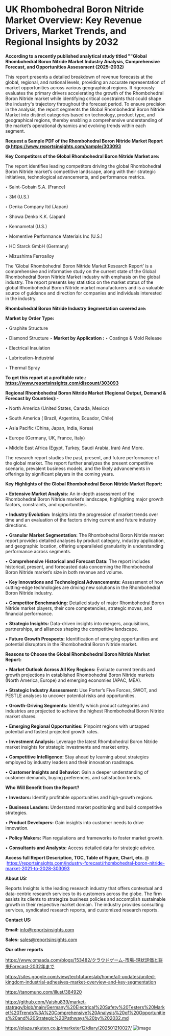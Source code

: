 # UK Rhombohedral Boron Nitride Market Overview: Key Revenue Drivers, Market Trends, and Regional Insights by 2032

<strong>According to a recently published analytical study titled ""Global Rhombohedral Boron Nitride Market Industry Analysis, Comprehensive Forecast, and Opportunities Assessment (2025–2032)</strong>

This report presents a detailed breakdown of revenue forecasts at the global, regional, and national levels, providing an accurate representation of market opportunities across various geographical regions. It rigorously evaluates the primary drivers accelerating the growth of the Rhombohedral Boron Nitride market while identifying critical constraints that could shape the industry's trajectory throughout the forecast period. To ensure precision in the analysis, the report segments the Global Rhombohedral Boron Nitride Market into distinct categories based on technology, product type, and geographical regions, thereby enabling a comprehensive understanding of the market’s operational dynamics and evolving trends within each segment.

<strong>Request a Sample PDF of the Rhombohedral Boron Nitride Market Report </strong><strong>@<a href=https://www.reportsinsights.com/sample/303093 style=color:#0000ff;> https://www.reportsinsights.com/sample/303093</a></strong></font>

<strong>Key Competitors of the Global Rhombohedral Boron Nitride Market are:</strong>

The report identifies leading competitors driving the global Rhombohedral Boron Nitride market’s competitive landscape, along with their strategic initiatives, technological advancements, and performance metrics.

‣ Saint-Gobain S.A. (France)

‣ 3M (U.S.)

‣ Denka Company ltd (Japan)

‣ Showa Denko K.K. (Japan)

‣ Kennametal (U.S.)

‣ Momentive Performance Materials Inc (U.S.)

‣ HC Starck GmbH (Germany)

‣ Mizushima Ferroalloy

The ‘Global Rhombohedral Boron Nitride Market Research Report’ is a comprehensive and informative study on the current state of the Global Rhombohedral Boron Nitride Market industry with emphasis on the global industry. The report presents key statistics on the market status of the global Rhombohedral Boron Nitride market manufacturers and is a valuable source of guidance and direction for companies and individuals interested in the industry.

<strong>Rhombohedral Boron Nitride Industry Segmentation covered are:</strong>

<strong>Market by Order Type: </strong>

‣ Graphite Structure

‣ Diamond Structure
‣ 
<strong>Market by Application :</strong>
‣ Coatings & Mold Release

‣ Electrical Insulation

‣ Lubrication-Industrial

‣ Thermal Spray

<strong>To get this report at a profitable rate.: <a href=https://www.reportsinsights.com/discount/303093 style=color:#0000ff;>https://www.reportsinsights.com/discount/303093</a></strong></font>

<strong>Regional Rhombohedral Boron Nitride Market (Regional Output, Demand &amp; Forecast by Countries):-</strong>

• North America (United States, Canada, Mexico)

• South America ( Brazil, Argentina, Ecuador, Chile)

• Asia Pacific (China, Japan, India, Korea)

• Europe (Germany, UK, France, Italy)

• Middle East Africa (Egypt, Turkey, Saudi Arabia, Iran) And More.

The research report studies the past, present, and future performance of the global market. The report further analyzes the present competitive scenario, prevalent business models, and the likely advancements in offerings by significant players in the coming years.

<strong>Key Highlights of the Global Rhombohedral Boron Nitride Market Report:</strong>

• <strong>Extensive Market Analysis:</strong> An in-depth assessment of the Rhombohedral Boron Nitride market’s landscape, highlighting major growth factors, constraints, and opportunities.

• <strong>Industry Evolution:</strong> Insights into the progression of market trends over time and an evaluation of the factors driving current and future industry directions.

• <strong>Granular Market Segmentation:</strong> The Rhombohedral Boron Nitride market report provides detailed analyses by product category, industry application, and geographic location, offering unparalleled granularity in understanding performance across segments.

• <strong>Comprehensive Historical and Forecast Data:</strong> The report includes historical, present, and forecasted data concerning the Rhombohedral Boron Nitride market’s size in both revenue and volume.

• <strong>Key Innovations and Technological Advancements:</strong> Assessment of how cutting-edge technologies are driving new solutions in the Rhombohedral Boron Nitride industry.

• <strong>Competitor Benchmarking:</strong> Detailed study of major Rhombohedral Boron Nitride market players, their core competencies, strategic moves, and financial performance.

• <strong>Strategic Insights:</strong> Data-driven insights into mergers, acquisitions, partnerships, and alliances shaping the competitive landscape.

• <strong>Future Growth Prospects:</strong> Identification of emerging opportunities and potential disruptors in the Rhombohedral Boron Nitride market.

<strong>Reasons to Choose the Global Rhombohedral Boron Nitride Market Report:</strong>

• <strong>Market Outlook Across All Key Regions:</strong> Evaluate current trends and growth projections in established Rhombohedral Boron Nitride markets (North America, Europe) and emerging economies (APAC, MEA).

• <strong>Strategic Industry Assessment:</strong> Use Porter’s Five Forces, SWOT, and PESTLE analyses to uncover potential risks and opportunities.

• <strong>Growth-Driving Segments:</strong> Identify which product categories and industries are projected to achieve the highest Rhombohedral Boron Nitride market shares.

• <strong>Emerging Regional Opportunities:</strong> Pinpoint regions with untapped potential and fastest projected growth rates.

• <strong>Investment Analysis:</strong> Leverage the latest Rhombohedral Boron Nitride market insights for strategic investments and market entry.

• <strong>Competitive Intelligence:</strong> Stay ahead by learning about strategies employed by industry leaders and their innovation roadmaps.

• <strong>Customer Insights and Behavior:</strong> Gain a deeper understanding of customer demands, buying preferences, and satisfaction trends.

<strong>Who Will Benefit from the Report?</strong>

• <strong>Investors:</strong> Identify profitable opportunities and high-growth regions.

• <strong>Business Leaders:</strong> Understand market positioning and build competitive strategies.

• <strong>Product Developers:</strong> Gain insights into customer needs to drive innovation.

• <strong>Policy Makers:</strong> Plan regulations and frameworks to foster market growth.

• <strong>Consultants and Analysts:</strong> Access detailed data for strategic advice.
</ul>
<strong>Access full Report Description, TOC, Table of Figure, Chart, etc. </strong>@  <a href=https://reportsinsights.com/industry-forecast/rhombohedral-boron-nitride-market-2021-to-2028-303093 style=color:#0000ff;>https://reportsinsights.com/industry-forecast/rhombohedral-boron-nitride-market-2021-to-2028-303093</a></font>

<strong><strong>About US</strong>:</strong>

Reports Insights is the leading research industry that offers contextual and data-centric research services to its customers across the globe. The firm assists its clients to strategize business policies and accomplish sustainable growth in their respective market domain. The industry provides consulting services, syndicated research reports, and customized research reports.

<strong>Contact US:</strong>

<p class=""""><b>Email:</b> <a href=mailto:info@reportsinsights.com>info@reportsinsights.com</a></p>
<p class=""""><b>Sales:</b> <a href=mailto:sales@reportsinsights.com>sales@reportsinsights.com</a></p>

<strong>Our other reports</strong>

<a href=https://www.omaada.com/blogs/153482/クラウドゲーム-市場-現状評価と将来Forecast-2032年まで>https://www.omaada.com/blogs/153482/クラウドゲーム-市場-現状評価と将来Forecast-2032年まで</a>

<a href=https://sites.google.com/view/techfutureslab/home/all-updates/united-kingdom-industrial-adhesives-market-overview-and-key-segmentation>https://sites.google.com/view/techfutureslab/home/all-updates/united-kingdom-industrial-adhesives-market-overview-and-key-segmentation</a>

<a href=https://tanomuno.com/illust/384920>https://tanomuno.com/illust/384920</a>

<a href=https://github.com/Vaishu839/market-statragy/blob/main/Germany%20Electrical%20Safety%20Testers%20Market%20Trends%3A%20Comprehensive%20Analysis%20of%20Opportunities%20and%20Strategic%20Pathways%20by%202032.md>https://github.com/Vaishu839/market-statragy/blob/main/Germany%20Electrical%20Safety%20Testers%20Market%20Trends%3A%20Comprehensive%20Analysis%20of%20Opportunities%20and%20Strategic%20Pathways%20by%202032.md</a>

<a href=https://plaza.rakuten.co.jp/marketer12/diary/202501210027/>https://plaza.rakuten.co.jp/marketer12/diary/202501210027/</a>
![image](https://github.com/user-attachments/assets/f7251538-8f0d-48e2-93de-88f3fcad8d69)
